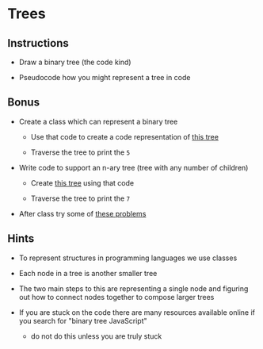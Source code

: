 # Trees

## Instructions

- Draw a binary tree (the code kind)

- Pseudocode how you might represent a tree in code

## Bonus

- Create a class which can represent a binary tree

  - Use that code to create a code representation of [this tree](./tree.png)

  - Traverse the tree to print the `5`

- Write code to support an n-ary tree (tree with any number of children)

  - Create [this tree](./n-ary-tree.png) using that code

  - Traverse the tree to print the `7`

- After class try some of [these problems](https://leetcode.com/tag/tree/)

## Hints

- To represent structures in programming languages we use classes

- Each node in a tree is another smaller tree

- The two main steps to this are representing a single node and figuring out how to connect nodes together to compose larger trees

- If you are stuck on the code there are many resources available online if you search for "binary tree JavaScript"

  - do not do this unless you are truly stuck
